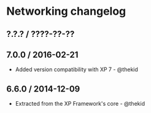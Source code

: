 Networking changelog
====================

## ?.?.? / ????-??-??

## 7.0.0 / 2016-02-21

* Added version compatibility with XP 7 - @thekid

## 6.6.0 / 2014-12-09

* Extracted from the XP Framework's core - @thekid